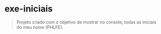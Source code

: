 # exe-iniciais
> Projeto criado com o objetivo de mostrar no console, todas as iniciais do meu nome (PHLFE).
